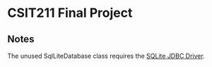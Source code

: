 # CSIT211 Final Project

## Notes

The unused SqlLiteDatabase class requires the
[SQLite JDBC Driver](https://github.com/xerial/sqlite-jdbc).
